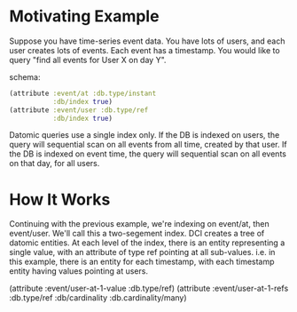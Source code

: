 # Motivating Example

Suppose you have time-series event data. You have lots of users, and
each user creates lots of events. Each event has a timestamp. You
would like to query "find all events for User X on day Y".

schema:

```clojure
(attribute :event/at :db.type/instant
           :db/index true)
(attribute :event/user :db.type/ref
           :db/index true)
```

Datomic queries use a single index only. If the DB is indexed on users, the
query will sequential scan on all events from all time, created by
that user. If the DB is indexed on event time, the query will
sequential scan on all events on that day, for all users.

# How It Works

Continuing with the previous example, we're indexing on event/at, then event/user. We'll call this a two-segement index.
DCI creates a tree of datomic entities. At each level of the index, there is an entity representing a single value, with an attribute of type ref pointing at all sub-values. i.e. in this example, there is an entity for each timestamp, with each timestamp entity having values pointing at users.

(attribute :event/user-at-1-value :db.type/ref)
(attribute :event/user-at-1-refs :db.type/ref
           :db/cardinality :db.cardinality/many)